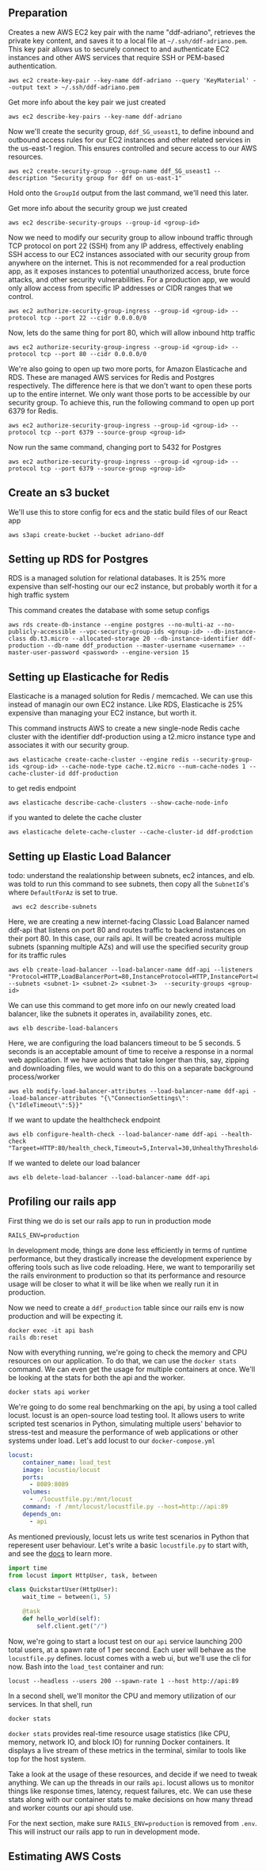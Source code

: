## Preparation
Creates a new AWS EC2 key pair with the name "ddf-adriano", retrieves the private key content, and saves it to a local file at `~/.ssh/ddf-adriano.pem`.  This key pair allows us to securely connect to and authenticate EC2 instances and other AWS services that require SSH or PEM-based authentication.
```
aws ec2 create-key-pair --key-name ddf-adriano --query 'KeyMaterial' --output text > ~/.ssh/ddf-adriano.pem
```

Get more info about the key pair we just created
```
aws ec2 describe-key-pairs --key-name ddf-adriano
```

Now we'll create the security group, `ddf_SG_useast1`, to define inbound and outbound access rules for our EC2 instances and other related services in the us-east-1 region. This ensures controlled and secure access to our AWS resources.
```
aws ec2 create-security-group --group-name ddf_SG_useast1 --description "Security group for ddf on us-east-1"
```

Hold onto the `GroupId` output from the last command, we'll need this later.

Get more info about the security group we just created
```
aws ec2 describe-security-groups --group-id <group-id>
```

Now we need to modify our security group to allow inbound traffic through TCP protocol on port 22 (SSH) from any IP address, effectively enabling SSH access to our EC2 instances associated with our security group from anywhere on the internet. This is not recommended for a real production app, as it exposes instances to potential unauthorized access, brute force attacks, and other security vulnerabilities. For a production app, we would only allow access from specific IP addresses or CIDR ranges that we control.
```
aws ec2 authorize-security-group-ingress --group-id <group-id> --protocol tcp --port 22 --cidr 0.0.0.0/0
```

Now, lets do the same thing for port 80, which will allow inbound http traffic
```
aws ec2 authorize-security-group-ingress --group-id <group-id> --protocol tcp --port 80 --cidr 0.0.0.0/0
```

We're also going to open up two more ports, for Amazon Elasticache and RDS.  These are managed AWS services for Redis and Postgres respectively.  The difference here is that we don't want to open these ports up to the entire internet.  We only want those ports to be accessible by our security group.  To achieve this, run the following command to open up port 6379 for Redis.
```
aws ec2 authorize-security-group-ingress --group-id <group-id> --protocol tcp --port 6379 --source-group <group-id>
```

Now run the same command, changing port to 5432 for Postgres
```
aws ec2 authorize-security-group-ingress --group-id <group-id> --protocol tcp --port 6379 --source-group <group-id>
```

## Create an s3 bucket
We'll use this to store config for ecs and the static build files of our React app
```
aws s3api create-bucket --bucket adriano-ddf
```

## Setting up RDS for Postgres
RDS is a managed solution for relational databases.  It is 25% more expensive than self-hosting our our ec2 instance, but probably worth it for a high traffic system

This command creates the database with some setup configs
```
aws rds create-db-instance --engine postgres --no-multi-az --no-publicly-accessible --vpc-security-group-ids <group-id> --db-instance-class db.t3.micro --allocated-storage 20 --db-instance-identifier ddf-production --db-name ddf_production --master-username <username> --master-user-password <password> --engine-version 15 
```

## Setting up Elasticache for Redis
Elasticache is a managed solution for Redis / memcached.  We can use this instead of managin our own EC2 instance.  Like RDS, Elasticache is 25% expensive than managing your EC2 instance, but worth it.

This command instructs AWS to create a new single-node Redis cache cluster with the identifier ddf-production using a t2.micro instance type and associates it with our security group.
```
aws elasticache create-cache-cluster --engine redis --security-group-ids <group-id> --cache-node-type cache.t2.micro --num-cache-nodes 1 --cache-cluster-id ddf-production
```

to get redis endpoint
```
aws elasticache describe-cache-clusters --show-cache-node-info
```

if you wanted to delete the cache cluster
```
aws elasticache delete-cache-cluster --cache-cluster-id ddf-prodction
```

## Setting up Elastic Load Balancer

todo: understand the realationship between subnets, ec2 intances, and elb.  was told to run this command to see subnets, then copy all the `SubnetId`'s where `DefaultForAz` is set to true.
```
 aws ec2 describe-subnets
```

Here, we are creating a new internet-facing Classic Load Balancer named ddf-api that listens on port 80 and routes traffic to backend instances on their port 80. In this case, our rails api. It will be created across multiple subnets (spanning multiple AZs) and will use the specified security group for its traffic rules
```
aws elb create-load-balancer --load-balancer-name ddf-api --listeners "Protocol=HTTP,LoadBalancerPort=80,InstanceProtocol=HTTP,InstancePort=80" --subnets <subnet-1> <subnet-2> <subnet-3>  --security-groups <group-id>
```

We can use this command to get more info on our newly created load balancer, like the subnets it operates in, availability zones, etc.
```
aws elb describe-load-balancers
```

Here, we are configuring the load balancers timeout to be 5 seconds.  5 seconds is an acceptable amount of time to receive a response in a normal web application.  If we have actions that take longer than this, say, zipping and downloading files, we would want to do this on a separate background process/worker
```
aws elb modify-load-balancer-attributes --load-balancer-name ddf-api --load-balancer-attributes "{\"ConnectionSettings\":{\"IdleTimeout\":5}}"
```

If we want to update the healthcheck endpoint
```
aws elb configure-health-check --load-balancer-name ddf-api --health-check "Targeet=HTTP:80/health_check,Timeout=5,Interval=30,UnhealthyThreshold=2,HealthyThreshold=10"
```

If we wanted to delete our load balancer
```
aws elb delete-load-balancer --load-balancer-name ddf-api
```

## Profiling our rails app

First thing we do is set our rails app to run in production mode
```
RAILS_ENV=production
```

In development mode, things are done less efficiently in terms of runtime performance, but they drastically increase the development experience by offering tools such as live code reloading.  Here, we want to temporariliy set the rails environment to production so that its performance and resource usage will be closer to what it will be like when we really run it in production.

Now we need to create a `ddf_production` table since our rails env is now production and will be expecting it.
```
docker exec -it api bash
rails db:reset
```

Now with everything running, we're going to check the memory and CPU resources on our application.  To do that, we can use the `docker stats` command.  We can even get the usage for multiple containers at once.  We'll be looking at the stats for both the api and the worker.
```
docker stats api worker
```

We're going to do some real benchmarking on the api, by using a tool called locust. locust is an open-source load testing tool. It allows users to write scripted test scenarios in Python, simulating multiple users' behavior to stress-test and measure the performance of web applications or other systems under load. Let's add locust to our `docker-compose.yml`

```yml
locust:
    container_name: load_test
    image: locustio/locust
    ports:
      - 8089:8089
    volumes: 
      - ./locustfile.py:/mnt/locust
    command: -f /mnt/locust/locustfile.py --host=http://api:89
    depends_on:
      - api
```

As mentioned previously, locust lets us write test scenarios in Python that reperesent user behaviour. Let's write a basic `locustfile.py` to start with, and see the [docs](https://docs.locust.io/en/stable/index.html) to learn more.

```py
import time
from locust import HttpUser, task, between

class QuickstartUser(HttpUser):
    wait_time = between(1, 5)

    @task
    def hello_world(self):
        self.client.get("/")
```

Now, we're going to start a locust test on our `api` service launching 200 total users, at a spawn rate of 1 per second. Each user will behave as the `locustfile.py` defines. locust comes with a web ui, but we'll use the cli for now. Bash into the `load_test` container and run:
```
locust --headless --users 200 --spawn-rate 1 --host http://api:89
```

In a second shell, we'll monitor the CPU and memory utilization of our services.  In that shell, run
```
docker stats
```

`docker stats` provides real-time resource usage statistics (like CPU, memory, network IO, and block IO) for running Docker containers. It displays a live stream of these metrics in the terminal, similar to tools like top for the host system.

Take a look at the usage of these resources, and decide if we need to tweak anything.  We can up the threads in our rails `api`.  locust allows us to monitor things like response times, latency, request failures, etc.  We can use these stats along with our container stats to make decisions on how many thread and worker counts our api should use.

For the next section, make sure `RAILS_ENV=production` is removed from `.env`. This will instruct our rails app to run in development mode.

## Estimating AWS Costs


